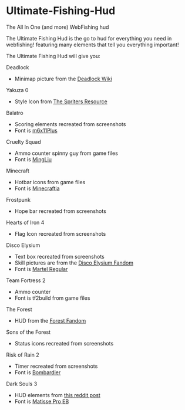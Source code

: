 # Ultimate-Fishing-Hud
The All In One (and more) WebFishing hud

The Ultimate Fishing Hud is the go to hud for everything you need in webfishing! featuring many elements that tell you everything important! 

The Ultimate Fishing Hud will give you:

Deadlock
  - Minimap picture from the [Deadlock Wiki](https://deadlocked.wiki/Map)

Yakuza 0
  - Style Icon from [The Spriters Resource](https://www.spriters-resource.com/pc_computer/yakuza0/sheet/159120/)

Balatro
  - Scoring elements recreated from screenshots
  - Font is [m6x11Plus](https://managore.itch.io/m6x11)

Cruelty Squad
  - Ammo counter spinny guy from game files
  - Font is [MingLiu](https://www.fontsaddict.com/font/mingliu.html)

Minecraft
  - Hotbar icons from game files
  - Font is [Minecraftia](https://www.dafont.com/minecraftia.font)

Frostpunk
  - Hope bar recreated from screenshots

Hearts of Iron 4
  - Flag Icon recreated from screenshots

Disco Elysium
  - Text box recreated from screenshots
  - Skill pictures are from the [Disco Elysium Fandom](https://discoelysium.fandom.com/wiki/Skills)
  - Font is [Martel Regular](https://fonts.google.com/specimen/Martel)

Team Fortress 2
  - Ammo counter
  - Font is tf2build from game files

The Forest
  - HUD from the [Forest Fandom](https://theforest.fandom.com/wiki/HUD)

Sons of the Forest
  - Status icons recreated from screenshots

Risk of Rain 2
  - Timer recreated from screenshots
  - Font is [Bombardier](https://fontesk.com/bombardier-font/)

Dark Souls 3
  - HUD elements from [this reddit post](https://www.reddit.com/r/darksouls3/comments/4nkc4q/dark_souls_iii_assets/)
  - Font is [Matisse Pro EB](https://fontsgeek.com/fonts/fot-matisse-pro-eb)
